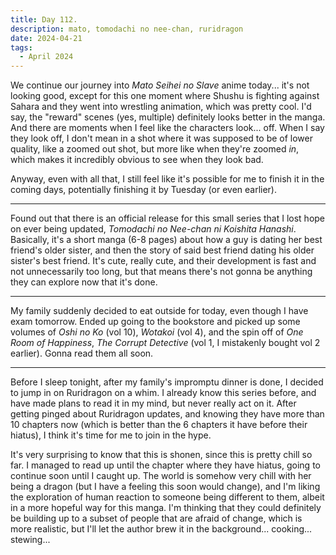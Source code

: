 ```yaml
---
title: Day 112.
description: mato, tomodachi no nee-chan, ruridragon
date: 2024-04-21
tags: 
  - April 2024
---
```


We continue our journey into *Mato Seihei no Slave* anime today... it's not looking good, except for this one moment where Shushu is fighting against Sahara and they went into wrestling animation, which was pretty cool. I'd say, the "reward" scenes (yes, multiple) definitely looks better in the manga. And there are moments when I feel like the characters look... off. When I say they look off, I don't mean in a shot where it was supposed to be of lower quality, like a zoomed out shot, but more like when they're zoomed *in*, which makes it incredibly obvious to see when they look bad.

Anyway, even with all that, I still feel like it's possible for me to finish it in the coming days, potentially finishing it by Tuesday (or even earlier).

-----

Found out that there is an official release for this small series that I lost hope on ever being updated, *Tomodachi no Nee-chan ni Koishita Hanashi*. Basically, it's a short manga (6-8 pages) about how a guy is dating her best friend's older sister, and then the story of said best friend dating his older sister's best friend. It's cute, really cute, and their development is fast and not unnecessarily too long, but that means there's not gonna be anything they can explore now that it's done.


-----

My family suddenly decided to eat outside for today, even though I have exam tomorrow. Ended up going to the bookstore and picked up some volumes of *Oshi no Ko* (vol 10), *Wotakoi* (vol 4), and the spin off of *One Room of Happiness*, *The Corrupt Detective* (vol 1, I mistakenly bought vol 2 earlier). Gonna read them all soon.

-----

Before I sleep tonight, after my family's impromptu dinner is done, I decided to jump in on Ruridragon on a whim. I already know this series before, and have made plans to read it in my mind, but never really act on it. After getting pinged about Ruridragon updates, and knowing they have more than 10 chapters now (which is better than the 6 chapters it have before their hiatus), I think it's time for me to join in the hype.

It's very surprising to know that this is shonen, since this is pretty chill so far. I managed to read up until the chapter where they have hiatus, going to continue soon until I caught up. The world is somehow very chill with her being a dragon (but I have a feeling this soon would change), and I'm liking the exploration of human reaction to someone being different to them, albeit in a more hopeful way for this manga. I'm thinking that they could definitely be building up to a subset of people that are afraid of change, which is more realistic, but I'll let the author brew it in the background... cooking... stewing...

